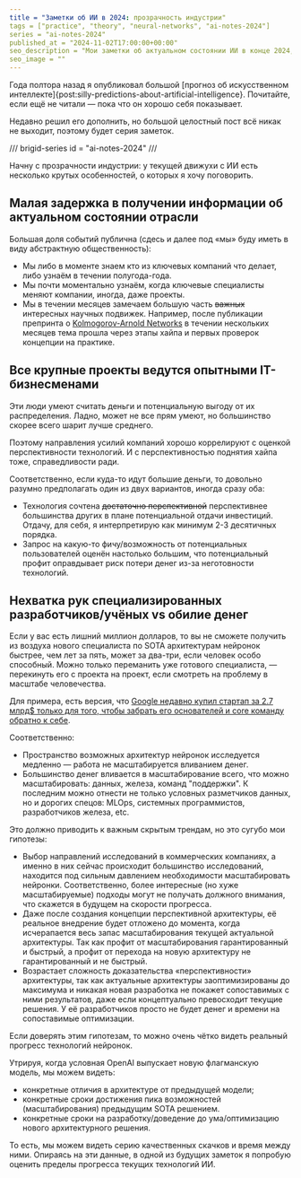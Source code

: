 ```yaml
---
title = "Заметки об ИИ в 2024: прозрачность индустрии"
tags = ["practice", "theory", "neural-networks", "ai-notes-2024"]
series = "ai-notes-2024"
published_at = "2024-11-02T17:00:00+00:00"
seo_description = "Мои заметки об актуальном состоянии ИИ в конце 2024, эта часть о прозрачности индустрии."
seo_image = ""
---
```


Года полтора назад я опубликовал большой [прогноз об искусственном интеллекте]{post:silly-predictions-about-artificial-intelligence}. Почитайте, если ещё не читали — пока что он хорошо себя показывает.

Недавно решил его дополнить, но большой целостный пост всё никак не выходит, поэтому будет серия заметок.

/// brigid-series
id = "ai-notes-2024"
///

Начну с прозрачности индустрии: у текущей движухи с ИИ есть несколько крутых особенностей, о которых я хочу поговорить.

<!-- more -->

## Малая задержка в получении информации об актуальном состоянии отрасли

Большая доля событий публична (сдесь и далее под «мы» буду иметь в виду абстрактную общественность):

- Мы либо в моменте знаем кто из ключевых компаний что делает, либо узнаём в течении полугода-года.
- Мы почти моментально узнаём, когда ключевые специалисты меняют компании, иногда, даже проекты.
- Мы в течении месяцев замечаем большую часть ~~важных~~ интересных научных подвижек. Например, после публикации препринта о [Kolmogorov-Arnold Networks](https://arxiv.org/abs/2404.19756) в течении нескольких месяцев тема прошла через этапы хайпа и первых проверок концепции на практике.

## Все крупные проекты ведутся опытными IT-бизнесменами

Эти люди умеют считать деньги и потенциальную выгоду от их распределения. Ладно, может не все прям умеют, но большинство скорее всего шарит лучше среднего.

Поэтому направления усилий компаний хорошо коррелируют с оценкой перспективности технологий. И с перспективностью поднятия хайпа тоже, справедливости ради.

Соответственно, если куда-то идут большие деньги, то довольно разумно предполагать один из двух вариантов, иногда сразу оба:

- Технология сочтена ~~достаточно перспективной~~ перспективнее большинства других в плане потенциальной отдачи инвестиций. Отдачу, для себя, я интерпретирую как минимум 2-3 десятичных порядка.
- Запрос на какую-то фичу/возможность от потенциальных пользователей оценён настолько большим, что потенциальный профит оправдывает риск потери денег из-за неготовности технологий.

## Нехватка рук специализированных разработчиков/учёных vs обилие денег

Если у вас есть лишний миллион долларов, то вы не сможете получить из воздуха нового специалиста по SOTA архитектурам нейронок быстрее, чем лет за пять, может за два-три, если человек особо способный. Можно только переманить уже готового специалиста, — перекинуть его с проекта на проект, если смотреть на проблему в масштабе человечества.

Для примера, есть версия, что [Google недавно купил стартап за 2.7 млрд$ только для того, чтобы забрать его основателей и core команду обратно к себе](https://www.linkedin.com/pulse/analyzing-googles-characterai-acquisition-sramana-mitra-iramc/).

Соответственно:

- Пространство возможных архитектур нейронок исследуется медленно — работа не масштабируется вливанием денег.
- Большинство денег вливается в масштабирование всего, что можно масштабировать: данных, железа, команд "поддержки". К последним можно отнести не только условных разметчиков данных, но и дорогих спецов: MLOps, системных программистов, разработчиков железа, etc.

Это должно приводить к важным скрытым трендам, но это сугубо мои гипотезы:

- Выбор направлений исследований в коммерческих компаниях, а именно в них сейчас происходит большинство исследований, находится под сильным давлением необходимости масштабировать нейронки. Соответственно, более интересные (но хуже масштабируемые) подходы могут не получать должного внимания, что скажется в будущем на скорости прогресса.
- Даже после создания концепции перспективной архитектуры, её реальное внедрение будет отложено до момента, когда исчерапается весь запас масштабирования текущей актуальной архитектуры. Так как профит от масштабирования гарантированный и быстрый, а профит от перехода на новую архитектуру не гарантированный и не быстрый.
- Возрастает сложность доказательства «перспективности» архитектуры, так как актуальные архитектуры заоптимизированы до максимума и никакая новая разработка не покажет сопоставимых с ними результатов, даже если концептуально превосходит текущие решения. У её разработчиков просто не будет денег и времени на сопоставимые оптимизации.

Если доверять этим гипотезам, то можно очень чётко видеть реальный прогресс технологий нейронок.

Утрируя, когда условная OpenAI выпускает новую флагманскую модель, мы можем видеть:

- конкретные отличия в архитектуре от предыдущей модели;
- конкретные сроки достижения пика возможностей (масштабирования) предыдущим SOTA решением.
- конкретные сроки на разработку/доведение до ума/оптимизацию нового архитектурного решения.

То есть, мы можем видеть серию качественных скачков и время между ними. Опираясь на эти данные, в одной из будущих заметок я попробую оценить пределы прогресса текущих технологий ИИ.
